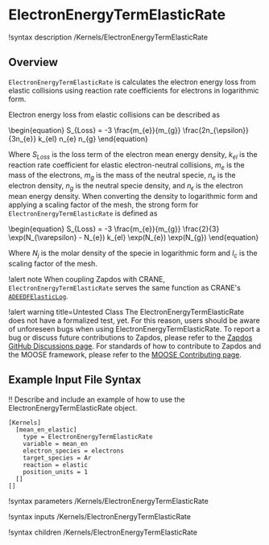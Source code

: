 # ElectronEnergyTermElasticRate

!syntax description /Kernels/ElectronEnergyTermElasticRate

## Overview

`ElectronEnergyTermElasticRate` is calculates the electron energy loss from elastic collisions using reaction rate coefficients for electrons in logarithmic form.

Electron energy loss from elastic collisions can be described as

\begin{equation}
S_{Loss} =  -3 \frac{m_{e}}{m_{g}} \frac{2n_{\epsilon}}{3n_{e}} k_{el} n_{e} n_{g}
\end{equation}

Where $S_{Loss}$ is the loss term of the electron mean energy density, $k_{el}$ is the reaction rate coefficient for elastic electron-neutral collisions, $m_{e}$ is the mass of the electrons, $m_{g}$ is the mass of the neutral specie, $n_{e}$ is the electron density, $n_{g}$ is the neutral specie density, and $n_{\epsilon}$ is the electron mean energy density. When converting the density to logarithmic form and applying a scaling factor of the mesh, the strong form for `ElectronEnergyTermElasticRate` is defined as

\begin{equation}
S_{Loss} =  -3 \frac{m_{e}}{m_{g}} \frac{2}{3} \exp(N_{\varepsilon} - N_{e}) k_{el} \exp(N_{e}) \exp(N_{g})
\end{equation}

Where $N_{j}$ is the molar density of the specie in logarithmic form and $l_{c}$ is the scaling factor of the mesh.

!alert note
When coupling Zapdos with CRANE, `ElectronEnergyTermElasticRate` serves the same function as CRANE's [`ADEEDFElasticLog`](/kernels/ADEEDFElasticLog.md).

!alert warning title=Untested Class
The ElectronEnergyTermElasticRate does not have a formalized test, yet. For this reason,
users should be aware of unforeseen bugs when using ElectronEnergyTermElasticRate. To
report a bug or discuss future contributions to Zapdos, please refer to the
[Zapdos GitHub Discussions page](https://github.com/shannon-lab/zapdos/discussions).
For standards of how to contribute to Zapdos and the MOOSE framework,
please refer to the [MOOSE Contributing page](framework/contributing.md).

## Example Input File Syntax

!! Describe and include an example of how to use the ElectronEnergyTermElasticRate object.

```text
[Kernels]
  [mean_en_elastic]
    type = ElectronEnergyTermElasticRate
    variable = mean_en
    electron_species = electrons
    target_species = Ar
    reaction = elastic
    position_units = 1
  []
[]
```

!syntax parameters /Kernels/ElectronEnergyTermElasticRate

!syntax inputs /Kernels/ElectronEnergyTermElasticRate

!syntax children /Kernels/ElectronEnergyTermElasticRate
